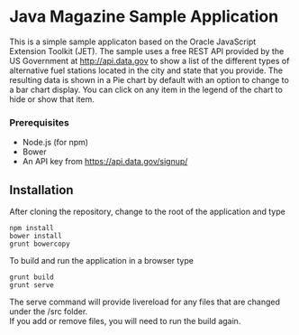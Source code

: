 # Java Magazine Sample Application

This is a simple sample applicaton based on the Oracle JavaScript Extension Toolkit (JET). 
The sample uses a free REST API provided by the US Government at http://api.data.gov to 
show a list of the different types of alternative fuel stations located in the city and state that you provide.
The resulting data is shown in a Pie chart by default with an option to change to a bar chart display. 
You can click on any item in the legend of the chart to hide or show that item.

### Prerequisites
* Node.js (for npm)
* Bower
* An API key from https://api.data.gov/signup/

## Installation
After cloning the repository, change to the root of the application and type

```
npm install
bower install
grunt bowercopy
```

To build and run the application in a browser type

```
grunt build
grunt serve
```

The serve command will provide livereload for any files that are changed under the /src folder.  
If you add or remove files, you will need to run the build again. 

